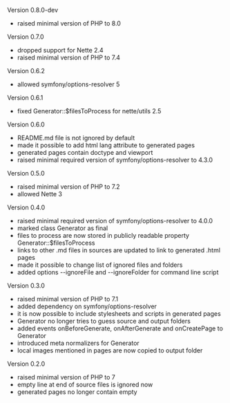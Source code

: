Version 0.8.0-dev
- raised minimal version of PHP to 8.0

Version 0.7.0
- dropped support for Nette 2.4
- raised minimal version of PHP to 7.4

Version 0.6.2
- allowed symfony/options-resolver 5

Version 0.6.1
- fixed Generator::$filesToProcess for nette/utils 2.5

Version 0.6.0
- README.md file is not ignored by default
- made it possible to add html lang attribute to generated pages
- generated pages contain doctype and viewport
- raised minimal required version of symfony/options-resolver to 4.3.0

Version 0.5.0
- raised minimal version of PHP to 7.2
- allowed Nette 3

Version 0.4.0
- raised minimal required version of symfony/options-resolver to 4.0.0
- marked class Generator as final
- files to process are now stored in publicly readable property Generator::$filesToProcess
- links to other .md files in sources are updated to link to generated .html pages
- made it possible to change list of ignored files and folders
- added options --ignoreFile and --ignoreFolder for command line script

Version 0.3.0
- raised minimal version of PHP to 7.1
- added dependency on symfony/options-resolver
- it is now possible to include stylesheets and scripts in generated pages
- Generator no longer tries to guess source and output folders
- added events onBeforeGenerate, onAfterGenerate and onCreatePage to Generator
- introduced meta normalizers for Generator
- local images mentioned in pages are now copied to output folder

Version 0.2.0
- raised minimal version of PHP to 7
- empty line at end of source files is ignored now
- generated pages no longer contain empty <title> if the title is not defined

Version 0.1.0
- initial version
